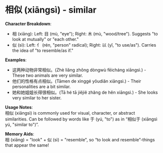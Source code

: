 # **相似 (xiāngsì) - similar**

**Character Breakdown**:  
- 相 (xiāng): Left: 目 (mù, "eye"); Right: 木 (mù, "wood/tree"). Suggests "to look at mutually" or "each other."  
- 似 (sì): Left: 亻 (rén, "person" radical); Right: 以 (yǐ, "to use/as"). Carries the idea of "to resemble/as if."

**Examples**:  
- 这两种动物非常相似。(Zhè liǎng zhǒng dòngwù fēicháng xiāngsì.) - These two animals are very similar.  
- 他们的性格有点相似。(Tāmen de xìnggé yǒudiǎn xiāngsì.) - Their personalities are a bit similar.  
- 她和她姐姐长得很相似。(Tā hé tā jiějiě zhǎng de hěn xiāngsì.) - She looks very similar to her sister.

**Usage Notes**:  
相似 (xiāngsì) is commonly used for visual, character, or abstract similarities. Can be followed by words like 于 (yú, "to") as in “相似于 (xiāngsì yú, "similar to")”.

**Memory Aids**:  
相 (xiāng) = "look" + 似 (sì) = "resemble", so “to look and resemble”-things that appear the same!